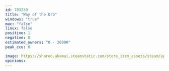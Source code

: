 ```yaml
---
id: 783230
title: "Way of the Orb"
windows: "true"
mac: "false"
linux: false
positive: 1
negative: 0
estimated_owners: "0 - 20000"
peak_ccu: 0

image: https://shared.akamai.steamstatic.com/store_item_assets/steam/apps/783230/header.jpg?t=1584967342
opinions:
---
```


